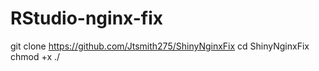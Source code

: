 # RStudio-nginx-fix

git clone https://github.com/Jtsmith275/ShinyNginxFix
cd ShinyNginxFix
chmod +x
./
